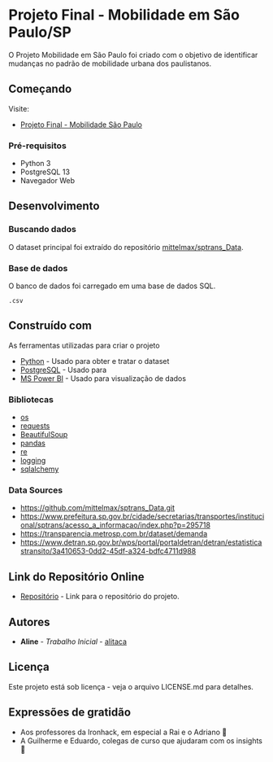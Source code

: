 # Projeto Final - Mobilidade em São Paulo/SP

O Projeto Mobilidade em São Paulo foi criado com o objetivo de identificar mudanças no padrão de mobilidade urbana dos paulistanos.

## Começando

Visite:

* [Projeto Final - Mobilidade São Paulo]()

### Pré-requisitos

* Python 3
* PostgreSQL 13
* Navegador Web


## Desenvolvimento

### Buscando dados

O dataset principal foi extraído do repositório [mittelmax/sptrans_Data](https://github.com/mittelmax/sptrans_Data.git). 

### Base de dados

O banco de dados foi carregado em uma base de dados SQL.

```
.csv
```

## Construído com

As ferramentas utilizadas para criar o projeto

* [Python](https://www.python.org/) - Usado para obter e tratar o dataset
* [PostgreSQL](https://www.postgresql.org/) - Usado para
* [MS Power BI](https://powerbi.microsoft.com/en/) - Usado para visualização de dados

### Bibliotecas

* [os](https://docs.python.org/3/library/os.html)
* [requests](https://pypi.org/project/requests/)
* [BeautifulSoup](https://pypi.org/project/beautifulsoup4/)
* [pandas](https://pandas.pydata.org/)
* [re](https://docs.python.org/3/library/re.html)
* [logging](https://docs.python.org/3/howto/logging.html)
* [sqlalchemy](https://www.sqlalchemy.org/)

### Data Sources

* https://github.com/mittelmax/sptrans_Data.git
* https://www.prefeitura.sp.gov.br/cidade/secretarias/transportes/institucional/sptrans/acesso_a_informacao/index.php?p=295718
* https://transparencia.metrosp.com.br/dataset/demanda
* https://www.detran.sp.gov.br/wps/portal/portaldetran/detran/estatisticastransito/3a410653-0dd2-45df-a324-bdfc4711d988


## Link do Repositório Online

* [Repositório](https://github.com/alitaca/Projeto_final.git) - Link para o repositório do projeto.

## Autores

* **Aline** - *Trabalho Inicial* - [alitaca](https://github.com/alitaca)


## Licença

Este projeto está sob licença - veja o arquivo LICENSE.md para detalhes.

## Expressões de gratidão

* Aos professores da Ironhack, em especial a Rai e o Adriano :100:
* A Guilherme e Eduardo, colegas de curso que ajudaram com os insights :brain:
